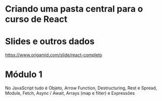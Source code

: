 
# Criando uma pasta central para o curso de React

# Slides e outros dados
https://www.origamid.com/slide/react-completo

# Módulo 1
No JavaScript tudo é Objeto, Arrow Function, Destructuring, Rest e Spread, Module, Fetch, Async / Await, Arrays (map e filter) e Expressões